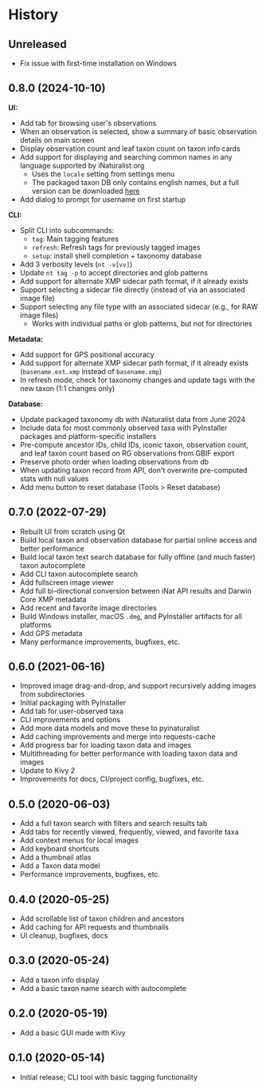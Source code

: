 # History

## Unreleased
* Fix issue with first-time installation on Windows

## 0.8.0 (2024-10-10)
**UI:**
* Add tab for browsing user's observations
* When an observation is selected, show a summary of basic observation details on main screen
* Display observation count and leaf taxon count on taxon info cards
* Add support for displaying and searching common names in any language supported by iNaturalist.org
    * Uses the `locale` setting from settings menu
    * The packaged taxon DB only contains english names, but a full version can be downloaded [here](https://github.com/pyinat/naturtag/releases/download/untagged-e757223556c30fa118ba/taxonomy_full.tar.gz)
* Add dialog to prompt for username on first startup

**CLI:**
* Split CLI into subcommands:
  * `tag`: Main tagging features
  * `refresh`: Refresh tags for previously tagged images
  * `setup`: install shell completion + taxonomy database
* Add 3 verbosity levels (`nt -v[vv]`)
* Update `nt tag -p` to accept directories and glob patterns
* Add support for alternate XMP sidecar path format, if it already exists
* Support selecting a sidecar file directly (instead of via an associated image file)
* Support selecting any file type with an associated sidecar (e.g., for RAW image files)
  * Works with individual paths or glob patterns, but not for directories

**Metadata:**
* Add support for GPS positional accuracy
* Add support for alternate XMP sidecar path format, if it already exists (`basename.ext.xmp` instead of `basename.xmp`)
* In refresh mode, check for taxonomy changes and update tags with the new taxon (1:1 changes only)

**Database:**
* Update packaged taxonomy db with iNaturalist data from June 2024
* Include data for most commonly observed taxa with PyInstaller packages and platform-specific installers
* Pre-compute ancestor IDs, child IDs, iconic taxon, observation count, and leaf taxon count based
  on RG observations from GBIF export
* Preserve photo order when loading observations from db
* When updating taxon record from API, don't overwrite pre-computed stats with null values
* Add menu button to reset database (Tools > Reset database)

## 0.7.0 (2022-07-29)
* Rebuilt UI from scratch using Qt
* Build local taxon and observation database for partial online access and better performance
* Build local taxon text search database for fully offline (and much faster) taxon autocomplete
* Add CLI taxon autocomplete search
* Add fullscreen image viewer
* Add full bi-directional conversion between iNat API results and Darwin Core XMP metadata
* Add recent and favorite image directories
* Build Windows installer, macOS `.dmg`, and PyInstaller artifacts for all platforms
* Add GPS metadata
* Many performance improvements, bugfixes, etc.

## 0.6.0 (2021-06-16)
* Improved image drag-and-drop, and support recursively adding images from subdirectories
* Initial packaging with PyInstaller
* Add tab for user-observed taxa
* CLI improvements and options
* Add more data models and move these to pyinaturalist
* Add caching improvements and merge into requests-cache
* Add progress bar for loading taxon data and images
* Multithreading for better performance with loading taxon data and images
* Update to Kivy 2
* Improvements for docs, CI/project config, bugfixes, etc.

## 0.5.0 (2020-06-03)
* Add a full taxon search with filters and search results tab
* Add tabs for recently viewed, frequently, viewed, and favorite taxa
* Add context menus for local images
* Add keyboard shortcuts
* Add a thumbnail atlas
* Add a Taxon data model
* Performance improvements, bugfixes, etc.

## 0.4.0 (2020-05-25)
* Add scrollable list of taxon children and ancestors
* Add caching for API requests and thumbnails
* UI cleanup, bugfixes, docs

## 0.3.0 (2020-05-24)
* Add a taxon info display
* Add a basic taxon name search with autocomplete

## 0.2.0 (2020-05-19)
* Add a basic GUI made with Kivy

## 0.1.0 (2020-05-14)
* Initial release; CLI tool with basic tagging functionality
